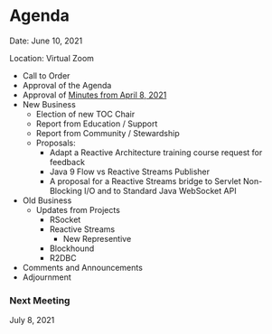 # Agenda

Date: June 10, 2021

Location: Virtual Zoom

 - Call to Order
 - Approval of the Agenda
 - Approval of [Minutes from April 8, 2021](https://github.com/reactivefoundation/toc/blob/master/meetings/2021-04-08/minutes.md)
 - New Business
   - Election of new TOC Chair
   - Report from Education / Support
   - Report from Community / Stewardship
   - Proposals:
      - Adapt a Reactive Architecture training course request for feedback
      - Java 9 Flow vs Reactive Streams Publisher
      - A proposal for a Reactive Streams bridge to Servlet Non-Blocking I/O and to Standard Java WebSocket API
 - Old Business
   - Updates from Projects
     - RSocket
     - Reactive Streams
        - New Representive
     - Blockhound
     - R2DBC
 - Comments and Announcements
 - Adjournment

### Next Meeting 
July 8, 2021
